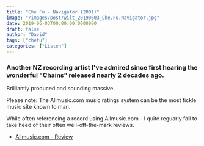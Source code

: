 ```yaml
---
title: "Che Fu - Navigator (2001)"
image: "/images/post/wilt_20190603_Che.Fu.Navigator.jpg"
date: 2019-06-03T00:00:00.0000000
draft: false
author: "David"
tags: ["chefu"]
categories: ["Listen"]
---
```

### Another NZ recording artist I've admired since first hearing the wonderful "Chains" released nearly 2 decades ago.

 Brilliantly produced and sounding massive.

 Please note: The Allmusic.com music ratings system can be the most fickle music site known to man. 

 While often referencing a record using Allmusic.com - I quite reguarly fail to take heed of their often well-off-the-mark reviews.

-  [Allmusic.com - Review](https://www.allmusic.com/album/navigator-mw0000468195)